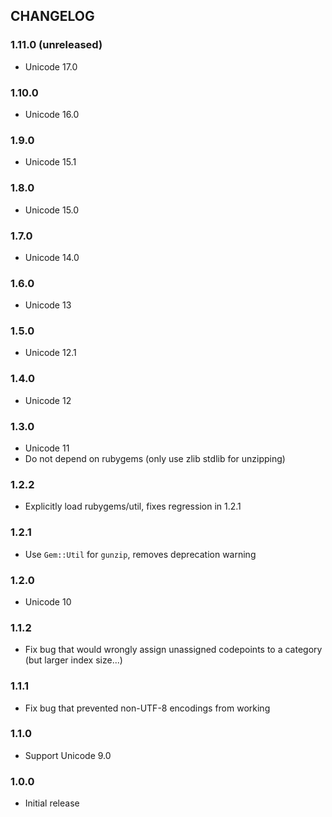 ## CHANGELOG

### 1.11.0 (unreleased)

- Unicode 17.0

### 1.10.0

- Unicode 16.0

### 1.9.0

- Unicode 15.1

### 1.8.0

- Unicode 15.0

### 1.7.0

- Unicode 14.0

### 1.6.0

- Unicode 13

### 1.5.0

- Unicode 12.1

### 1.4.0

- Unicode 12

### 1.3.0

- Unicode 11
- Do not depend on rubygems (only use zlib stdlib for unzipping)

### 1.2.2

- Explicitly load rubygems/util, fixes regression in 1.2.1

### 1.2.1

- Use `Gem::Util` for `gunzip`, removes deprecation warning

### 1.2.0

- Unicode 10

### 1.1.2

- Fix bug that would wrongly assign unassigned codepoints to a category (but larger index size...)

### 1.1.1

- Fix bug that prevented non-UTF-8 encodings from working

### 1.1.0

- Support Unicode 9.0

### 1.0.0

- Initial release

